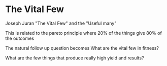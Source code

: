 # The Vital Few

Joseph Juran
"The Vital Few"
and the 
"Useful many"

This is related to the pareto principle
where 20% of the things give 80% of the outcomes

The natural follow up question becomes
What are the vital few in fitness?

What are the few things that produce really high yield and results?
